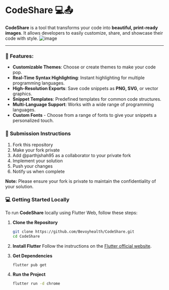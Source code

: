 
# CodeShare 💻📤

**CodeShare** is a tool that transforms your code into **beautiful, print-ready images**. It allows developers to easily customize, share, and showcase their code with style.
![image](https://github.com/user-attachments/assets/d2a2175a-771f-43e1-a06e-44a1edfa4b11)

---

### 🚀 **Features:**

- **Customizable Themes**: Choose or create themes to make your code pop.
- **Real-Time Syntax Highlighting**: Instant highlighting for multiple programming languages.
- **High-Resolution Exports**: Save code snippets as **PNG, SVG**, or vector graphics.
- **Snippet Templates**: Predefined templates for common code structures.
- **Multi-Language Support**: Works with a wide range of programming languages.
- **Custom Fonts** - Choose from a range of fonts to give your snippets a personalized touch.

### 📝 **Submission Instructions**

1. Fork this repository
2. Make your fork private
3. Add @parthjshah95 as a collaborator to your private fork
4. Implement your solution
5. Push your changes
6. Notify us when complete

**Note:** Please ensure your fork is private to maintain the confidentiality of your solution.

### 💻 **Getting Started Locally**

To run **CodeShare** locally using Flutter Web, follow these steps:

1. **Clone the Repository**
   ```bash
   git clone https://github.com/Bevoyhealth/CodeShare.git
   cd CodeShare
   ```

2. **Install Flutter**
   Follow the instructions on the [Flutter official website](https://flutter.dev/docs/get-started/install).

3. **Get Dependencies**
   ```bash
   flutter pub get
   ```

4. **Run the Project**
   ```bash
   flutter run -d chrome
   ```

